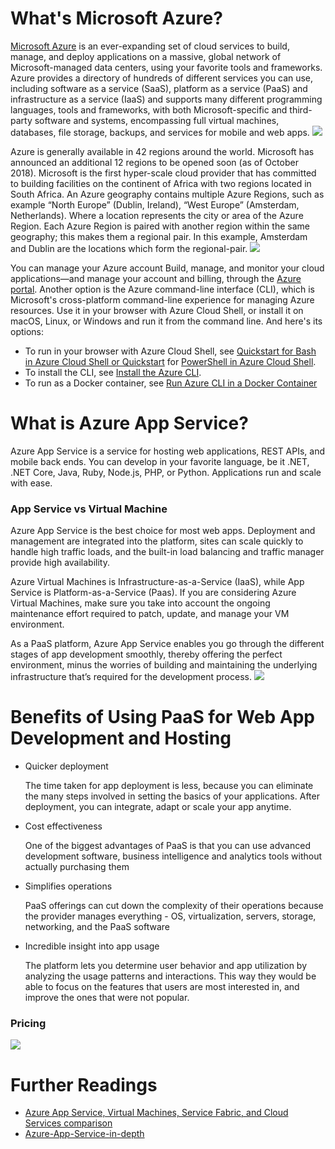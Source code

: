 # What's Microsoft Azure?
[Microsoft Azure](https://azure.microsoft.com/en-us/overview/what-is-azure/) is an ever-expanding set of cloud services to build, manage, and deploy applications on a massive, global network of Microsoft-managed data centers, using your favorite tools and frameworks. Azure provides a directory of hundreds of different services you can use, including software as a service (SaaS), platform as a service (PaaS) and infrastructure as a service (IaaS) and supports many different programming languages, tools and frameworks, with both Microsoft-specific and third-party software and systems, encompassing full virtual machines, databases, file storage, backups, and services for mobile and web apps.
![](_media/deployment/azure/1715.AzureArch.png)

Azure is generally available in 42 regions around the world. Microsoft has announced an additional 12 regions to be opened soon (as of October 2018). Microsoft is the first hyper-scale cloud provider that has committed to building facilities on the continent of Africa with two regions located in South Africa. An Azure geography contains multiple Azure Regions, such as example “North Europe” (Dublin, Ireland), “West Europe” (Amsterdam, Netherlands). Where a location represents the city or area of the Azure Region. Each Azure Region is paired with another region within the same geography; this makes them a regional pair. In this example, Amsterdam and Dublin are the locations which form the regional-pair.
![](_media/deployment/azure/dc-dist.png)

You can manage your Azure account Build, manage, and monitor your cloud applications—and manage your account and billing, through the [Azure portal](https://azure.microsoft.com/en-us/account/). Another option is the Azure command-line interface (CLI), which is Microsoft's cross-platform command-line experience for managing Azure resources. Use it in your browser with Azure Cloud Shell, or install it on macOS, Linux, or Windows and run it from the command line. And here's its options:

- To run in your browser with Azure Cloud Shell, see [Quickstart for Bash in Azure Cloud Shell or Quickstart](https://docs.microsoft.com/en-us/azure/cloud-shell/quickstart) for [PowerShell in Azure Cloud Shell](https://docs.microsoft.com/en-us/azure/cloud-shell/quickstart-powershell).
- To install the CLI, see [Install the Azure CLI](https://docs.microsoft.com/en-us/cli/azure/install-azure-cli?view=azure-cli-latest).
- To run as a Docker container, see [Run Azure CLI in a Docker Container](https://docs.microsoft.com/en-us/cli/azure/run-azure-cli-docker?view=azure-cli-latest)


# What is Azure App Service?
Azure App Service is a service for hosting web applications, REST APIs, and mobile back ends. You can develop in your favorite language, be it .NET, .NET Core, Java, Ruby, Node.js, PHP, or Python. Applications run and scale with ease.

### App Service vs Virtual Machine

Azure App Service is the best choice for most web apps. Deployment and management are integrated into the platform, sites can scale quickly to handle high traffic loads, and the built-in load balancing and traffic manager provide high availability.

Azure Virtual Machines is Infrastructure-as-a-Service (IaaS), while App Service is Platform-as-a-Service (Paas). If you are considering Azure Virtual Machines, make sure you take into account the ongoing maintenance effort required to patch, update, and manage your VM environment.

As a PaaS platform, Azure App Service enables you go through the different stages of app development smoothly, thereby offering the perfect environment, minus the worries of building and maintaining the underlying infrastructure that’s required for the development process.
![](_media/deployment/azure/PaaS.png)


# Benefits of Using PaaS for Web App Development and Hosting
- Quicker deployment

  The time taken for app deployment is less, because you can eliminate the many steps involved in setting the basics of your applications. After deployment, you can integrate, adapt or scale your app anytime.

- Cost effectiveness

  One of the biggest advantages of PaaS is that you can use advanced development software, business intelligence and analytics tools without actually purchasing them

- Simplifies operations

  PaaS offerings can cut down the complexity of their operations because the provider manages everything - OS, virtualization, servers, storage, networking, and the PaaS software

- Incredible insight into app usage

  The platform lets you determine user behavior and app utilization by analyzing the usage patterns and interactions. This way they would be able to focus on the features that users are most interested in, and improve the ones that were not popular.

### Pricing
![](_media/deployment/azure/Pricing-Model-Comparison.png)


# Further Readings
- [Azure App Service, Virtual Machines, Service Fabric, and Cloud Services comparison](https://docs.microsoft.com/en-us/azure/app-service/choose-web-site-cloud-service-vm)
- [Azure-App-Service-in-depth](https://channel9.msdn.com/Blogs/MostafaElzoghbi/Azure-App-Service-in-depth)
